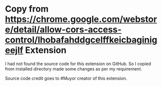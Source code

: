 # Copy from https://chrome.google.com/webstore/detail/allow-cors-access-control/lhobafahddgcelffkeicbaginigeejlf Extension

I had not found the source code for this extension on GitHub. So I copied from installed directory made some changes as per my requirement. 

Source code credit goes to #Muyor creator of this extension.